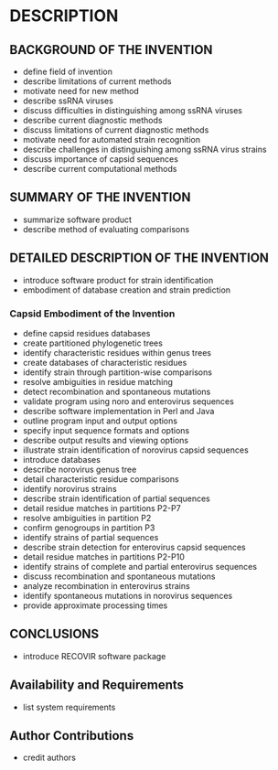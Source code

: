 # DESCRIPTION

## BACKGROUND OF THE INVENTION

- define field of invention
- describe limitations of current methods
- motivate need for new method
- describe ssRNA viruses
- discuss difficulties in distinguishing among ssRNA viruses
- describe current diagnostic methods
- discuss limitations of current diagnostic methods
- motivate need for automated strain recognition
- describe challenges in distinguishing among ssRNA virus strains
- discuss importance of capsid sequences
- describe current computational methods

## SUMMARY OF THE INVENTION

- summarize software product
- describe method of evaluating comparisons

## DETAILED DESCRIPTION OF THE INVENTION

- introduce software product for strain identification
- embodiment of database creation and strain prediction

### Capsid Embodiment of the Invention

- define capsid residues databases
- create partitioned phylogenetic trees
- identify characteristic residues within genus trees
- create databases of characteristic residues
- identify strain through partition-wise comparisons
- resolve ambiguities in residue matching
- detect recombination and spontaneous mutations
- validate program using noro and enterovirus sequences
- describe software implementation in Perl and Java
- outline program input and output options
- specify input sequence formats and options
- describe output results and viewing options
- illustrate strain identification of norovirus capsid sequences
- introduce databases
- describe norovirus genus tree
- detail characteristic residue comparisons
- identify norovirus strains
- describe strain identification of partial sequences
- detail residue matches in partitions P2-P7
- resolve ambiguities in partition P2
- confirm genogroups in partition P3
- identify strains of partial sequences
- describe strain detection for enterovirus capsid sequences
- detail residue matches in partitions P2-P10
- identify strains of complete and partial enterovirus sequences
- discuss recombination and spontaneous mutations
- analyze recombination in enterovirus strains
- identify spontaneous mutations in norovirus sequences
- provide approximate processing times

## CONCLUSIONS

- introduce RECOVIR software package

## Availability and Requirements

- list system requirements

## Author Contributions

- credit authors

